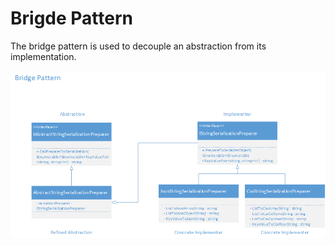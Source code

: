 ﻿# Brigde Pattern 

The bridge pattern is used to decouple an abstraction from its implementation.

![Bridge Pattern Class Diagram](https://github.com/carljnicholls/DesignPatternsDotNetStandard/blob/master/BridgeExample/BridgeDesignPattern.png)
